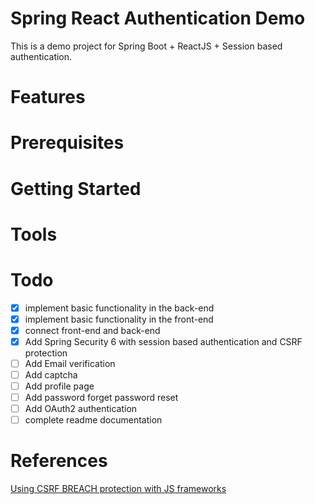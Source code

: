 # Spring React Authentication Demo
This is a demo project for Spring Boot + ReactJS + Session based authentication.

# Features

# Prerequisites

# Getting Started

# Tools

# Todo
- [x] implement basic functionality in the back-end
- [x] implement basic functionality in the front-end
- [x] connect front-end and back-end
- [x] Add Spring Security 6 with session based authentication and CSRF protection
- [ ] Add Email verification
- [ ] Add captcha
- [ ] Add profile page
- [ ] Add password forget password reset
- [ ] Add OAuth2 authentication
- [ ] complete readme documentation

# References

[Using CSRF BREACH protection with JS frameworks](https://docs.spring.io/spring-security/reference/5.8/migration/servlet/exploits.html#_i_am_using_angularjs_or_another_javascript_framework)
